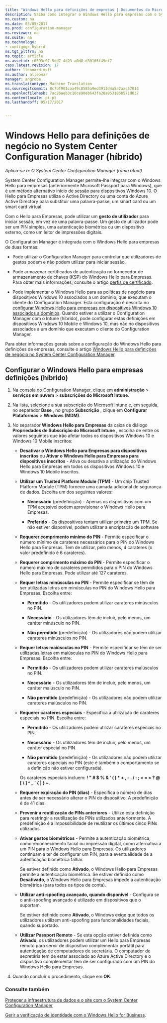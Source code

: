 ```yaml
---
title: "Windows Hello para definições de empresas | Documentos do Microsoft"
description: Saiba como integrar o Windows Hello para empresas com o System Center Configuration Manager.
ms.custom: na
ms.date: 03/05/2017
ms.prod: configuration-manager
ms.reviewer: na
ms.suite: na
ms.technology:
- configmgr-hybrid
ms.tgt_pltfrm: na
ms.topic: article
ms.assetid: c0593c07-5dd7-4d23-a0d8-d30165f49ef7
caps.latest.revision: 17
author: lleonard-msft
ms.author: alleonar
manager: angrobe
ms.translationtype: Machine Translation
ms.sourcegitcommit: 8c7bf901caa49c8585a9ed3913d4a5a2aac57013
ms.openlocfilehash: 7ac2baeb3c10ce90eb643fa28a953186b571d037
ms.contentlocale: pt-pt
ms.lasthandoff: 05/17/2017


---
```

# <a name="windows-hello-for-business-settings-in-system-center-configuration-manager-hybrid"></a>Windows Hello para definições de negócio no System Center Configuration Manager (híbrido)

*Aplica-se a: O System Center Configuration Manager (ramo atual)*

System Center Configuration Manager permite-lhe integrar com o Windows Hello para empresas (anteriormente Microsoft Passport para Windows), que é um método alternativo início de sessão para dispositivos Windows 10. O Hello para Empresas utiliza o Active Directory ou uma conta do Azure Active Directory para substituir uma palavra-passe, um smart card ou um smart card virtual.  

Com o Hello para Empresas, pode utilizar um **gesto de utilizador** para iniciar sessão, em vez de uma palavra-passe. Um gesto de utilizador pode ser um PIN simples, uma autenticação biométrica ou um dispositivo externo, como um leitor de impressões digitais.  

 O Configuration Manager é integrada com o Windows Hello para empresas de duas formas:  

-   Pode utilizar o Configuration Manager para controlar que utilizadores de gestos podem e não podem utilizar para iniciar sessão.  

-   Pode armazenar certificados de autenticação no fornecedor de armazenamento de chaves (KSP) do Windows Hello para Empresas. Para obter mais informações, consulte o artigo [perfis de certificado](create-pfx-certificate-profiles.md).  

- Pode implementar o Windows Hello para as políticas de negócio para dispositivos Windows 10 associados a um domínio, que executam o cliente do Configuration Manager. Esta configuração é descrita no [configurar Windows Hello para empresas em dispositivos Windows 10 associados a domínios](../../protect/deploy-use/windows-hello-for-business-settings.md#configure-windows-hello-for-business-on-domain-joined-windows-10-devices). Quando estiver a utilizar o Configuration Manager com o Intune (híbrido), pode configurar estas definições em dispositivos Windows 10 Mobile e Windows 10, mas não no dispositivos associados a um domínio que executam o cliente do Configuration Manager.   

Para obter informações gerais sobre a configuração do Windows Hello para definições de empresas, consulte o artigo [Windows Hello para definições de negócio no System Center Configuration Manager](../../protect/deploy-use/windows-hello-for-business-settings.md).

## <a name="configure-windows-hello-for-business-settings-hybrid"></a>Configurar o Windows Hello para empresas definições (híbrido)  

1.  Na consola do Configuration Manager, clique em **administração** > **serviços em nuvem** > **subscrições do Microsoft Intune**.  

3.  Na lista, selecione a sua subscrição do Microsoft Intune e, em seguida, no separador **Base** , no grupo **Subscrição** , clique em **Configurar Plataformas** > **Windows (MDM)**.  

4.  No separador **Windows Hello para Empresas** da caixa de diálogo **Propriedades de Subscrição do Microsoft Intune** , escolha de entre os valores seguintes que irão afetar todos os dispositivos Windows 10 e Windows 10 Mobile inscritos:  

    -   **Desativar o Windows Hello para Empresas para dispositivos inscritos** ou **Ativar o Windows Hello para Empresas para dispositivos inscritos** - Ativa ou desativa a utilização do Windows Hello para Empresas em todos os dispositivos Windows 10 e Windows 10 Mobile inscritos.  

    -   **Utilizar um Trusted Platform Module (TPM)** - Um chip Trusted Platform Module (TPM) fornece uma camada adicional de segurança de dados. Escolha um dos seguintes valores:  

        -   **Necessário** (predefinição) - Apenas os dispositivos com um TPM acessível podem aprovisionar o Windows Hello para Empresas.  

        -   **Preferido** - Os dispositivos tentam utilizar primeiro um TPM. Se não estiver disponível, podem utilizar a encriptação de software  

    -   **Requerer comprimento mínimo do PIN** - Permite especificar o número mínimo de carateres necessários para o PIN do Windows Hello para Empresas. Tem de utilizar, pelo menos, 4 carateres (o valor predefinido é 6 carateres).  

    -   **Requerer comprimento máximo do PIN** - Permite especificar o número máximo de carateres permitidos para o PIN do Windows Hello para Empresas. Pode utilizar até 127 carateres.  

    -   **Requer letras minúsculas no PIN** - Permite especificar se têm de ser utilizadas letras em minúsculas no PIN do Windows Hello para Empresas. Escolha entre:  

        -   **Permitido** - Os utilizadores podem utilizar carateres minúsculos no PIN.  

        -   **Necessário** - Os utilizadores têm de incluir, pelo menos, um caráter minúsculo no PIN.  

        -   **Não permitido** (predefinição) - Os utilizadores não podem utilizar carateres minúsculos no PIN.  

    -   **Requer letras maiúsculas no PIN** - Permite especificar se têm de ser utilizadas letras em maiúsculas no PIN do Windows Hello para Empresas. Escolha entre:  

        -   **Permitido** - Os utilizadores podem utilizar carateres maiúsculos no PIN.  

        -   **Necessário** - Os utilizadores têm de incluir, pelo menos, um caráter maiúsculo no PIN.  

        -   **Não permitido** (predefinição) - Os utilizadores não podem utilizar carateres maiúsculos no PIN.  

    -   **Requerer carateres especiais** - Especifica a utilização de carateres especiais no PIN. Escolha entre:  

        -   **Permitido** - Os utilizadores podem utilizar carateres especiais no PIN.  

        -   **Necessário** - Os utilizadores têm de incluir, pelo menos, um caráter especial no PIN.  

        -   **Não permitido** (predefinição) - Os utilizadores não podem utilizar carateres especiais no PIN (este é também o comportamento se a definição não estiver configurada).  

         Os carateres especiais incluem: **! " # $ % & ' ( ) \* + , - . / : ; < = > ? @ [ \ ] ^ _ ` { &#124; } ~**.  

    -   **Requerer expiração do PIN (dias)** - Especifica o número de dias antes de ser necessário alterar o PIN do dispositivo. A predefinição é de 41 dias.  

    -   **Prevenir a reutilização de PINs anteriores** - Utilize esta definição para restringir a reutilização de PINs utilizados anteriormente. A predefinição é a impossibilidade de reutilizar os últimos cinco PINs utilizados.  

    -   **Ativar gestos biométricos** - Permite a autenticação biométrica, como reconhecimento facial ou impressão digital, como alternativa a um PIN para o Windows Hello para Empresas. Os utilizadores continuam a ter de configurar um PIN, para a eventualidade de a autenticação biométrica falhar.  

         Se estiver definido como **Ativado**, o Windows Hello para Empresas permite a autenticação biométrica.  Se estiver definido como **Desativado**, o Windows Hello para Empresas impede a autenticação biométrica (para todos os tipos de conta).  

    -   **Utilizar anti-spoofing avançado, quando disponível** - Configura se o anti-spoofing avançado é utilizado em dispositivos que o suportam.  

         Se estiver definido como **Ativado**, o Windows exige que todos os utilizadores utilizem anti-spoofing para funcionalidades faciais, quando suportado.  

    -   **Utilizar Passport Remoto** - Se esta opção estiver definida como **Ativado**, os utilizadores podem utilizar um Hello para Empresas remoto para servir de dispositivo complementar portátil para autenticação de computadores de secretária. O computador de secretária tem de estar associado ao Azure Active Directory e o dispositivo complementar tem de ser configurado com um PIN do Windows Hello para Empresas.  

5.  Quando concluir o procedimento, clique em **OK**.  

### <a name="see-also"></a>Consulte também  
 [Proteger a infraestrutura de dados e o site com o System Center Configuration Manager](../../protect/understand/protect-data-and-site-infrastructure.md)

 [Gerir a verificação de identidade com o Windows Hello for Business](https://technet.microsoft.com/itpro/windows/keep-secure/manage-identity-verification-using-microsoft-passport).  

